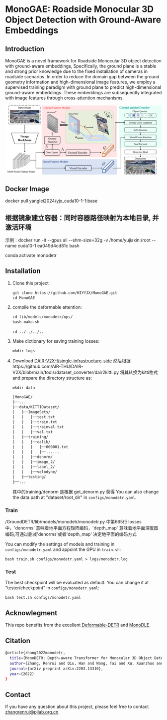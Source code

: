 # MonoGAE: Roadside Monocular 3D Object Detection with Ground-Aware Embeddings

## Introduction
MonoGAE is a novel framework for Roadside Monocular 3D object detection with ground-aware embeddings, Specifically, the ground plane is a stable and strong prior knowledge due to the fixed installation of cameras in roadside scenarios. In order to reduce the domain gap between the ground geometry information and high-dimensional image features, we employ a supervised training paradigm with ground plane to predict high-dimensional ground-aware embeddings. These embeddings are subsequently integrated with image features through cross-attention mechanisms. 
<div align="center">
  <img src="pipeline.jpg"/>
</div>


## Docker Image
docker pull yanglei2024/yjx_cuda10-1-1:base

## 根据镜象建立容器：同时容器路径映射为本地目录, 并激活环境
示例：docker run -it --gpus all --shm-size=32g -v /home/yujiaxin:/root --name cuda10-1  ea049d4cd81c bash

conda activate monodetr

## Installation
1. Clone this project
    ```
    git clone https://github.com/HIYYJX/MonoGAE.git
    cd MonoGAE
    ```
2. compile the deformable attention:
    ```
    cd lib/models/monodetr/ops/
    bash make.sh
    
    cd ../../../..
    ```
    
3. Make dictionary for saving training losses:
    ```
    mkdir logs
    ```
4. Download [DAIR-V2X-I/single-infrastructure-side](https://thudair.baai.ac.cn/roadtest) 然后根据https://github.com/AIR-THU/DAIR-V2X/blob/main/tools/dataset_converter/dair2kitti.py 将其转换为kitti格式 and prepare the directory structure as:
    ```
    mkdir data
    ```
    ```
    │MonoGAE/
    ├──...
    ├──data/KITTIDataset/
    │   ├──ImageSets/
    |   |   |──test.txt
    |   |   |──train.txt
    |   |   |──trainval.txt
    |   |   |──val.txt
    │   ├──training/
    |   |   |──calib/
    |   |   |   |──000001.txt
    |   |   |   |──......
    |   |   |──denorm/
    |   |   |──image_2/
    |   |   |──label_2/
    |   |   |──velodyne/
    │   ├──testing/
    ├──...
    ```
    其中的training/denorm 是根据 get_denorm.py 获得
    You can also change the data path at "dataset/root_dir" in `configs/monodetr.yaml`.
    

### Train

/GroundDETR/lib/models/monodetr/monodetr.py 中第665行 losses中，'denorms' 意味着地平面方程矩阵编码，'depth_map'  意味着地平面深度图编码,可通过删减'denorms'或者'depth_map' 决定地平面的编码方式
 
You can modify the settings of models and training in `configs/monodetr.yaml` and appoint the GPU in `train.sh`:

    bash train.sh configs/monodetr.yaml > logs/monodetr.log
   
### Test
The best checkpoint will be evaluated as default. You can change it at "tester/checkpoint" in `configs/monodetr.yaml`:

    bash test.sh configs/monodetr.yaml

## Acknowlegment
This repo benefits from the excellent [Deformable-DETR](https://github.com/fundamentalvision/Deformable-DETR) and [MonoDLE](https://github.com/xinzhuma/monodle).

## Citation
```bash
@article{zhang2022monodetr,
  title={MonoDETR: Depth-aware Transformer for Monocular 3D Object Detection},
  author={Zhang, Renrui and Qiu, Han and Wang, Tai and Xu, Xuanzhuo and Guo, Ziyu and Qiao, Yu and Gao, Peng and Li, Hongsheng},
  journal={arXiv preprint arXiv:2203.13310},
  year={2022}
}
```

## Contact
If you have any question about this project, please feel free to contact zhangrenrui@pjlab.org.cn.
